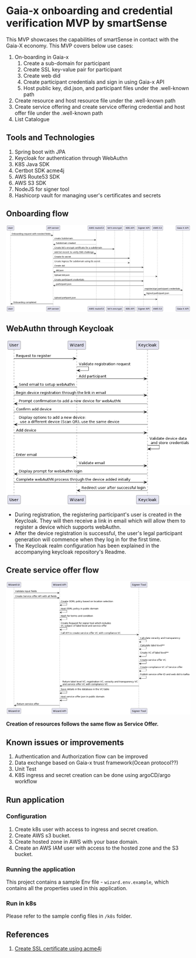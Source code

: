 # Gaia-x onboarding and credential verification MVP by smartSense

This MVP showcases the capabilities of smartSense in contact with the Gaia-X economy.
This MVP covers below use cases:

1. On-boarding in Gaia-x
    1. Create a sub-domain for participant
    2. Create SSL key-value pair for participant
    3. Create web did
    4. Create participant credentials and sign in using Gaia-x API
    5. Host public key, did.json, and participant files under the .well-known path
2. Create resource and host resource file under the .well-known path
3. Create service offering and create service offering credential and host offer file under the .well-known path
4. List Catalogue

## Tools and Technologies

1. Spring boot with JPA
2. Keycloak for authentication through WebAuthn
3. K8S Java SDK
4. Certbot SDK acme4j
5. AWS Route53 SDK
6. AWS S3 SDK
7. NodeJS for signer tool
8. Hashicorp vault for managing user's certificates and secrets

## Onboarding flow

![onboarding.png](doc%2Fonboarding.png)

## WebAuthn through Keycloak

![webAuthn.png](doc%2FwebAuthn.png)

- During registration, the registering participant's user is created in the Keycloak. They will then receive a link in
  email which will allow them to register a device which supports webAuthn.
- After the device registration is successful, the user's legal participant generation will commence when they log in
  for the first time.
- The Keycloak realm configuration has been explained in the accompanying keycloak repository's Readme.

## Create service offer flow

![Service_Offer.png](doc%2FService_Offer.png)

**Creation of resources follows the same flow as Service Offer.**

## Known issues or improvements

1. Authentication and Authorization flow can be improved
2. Data exchange based on Gaia-x trust framework(Ocean protocol??)
3. Unit Test
4. K8S ingress and secret creation can be done using argoCD/argo workflow

## Run application

### Configuration

1. Create k8s user with access to ingress and secret creation.
2. Create AWS s3 bucket.
3. Create hosted zone in AWS with your base domain.
4. Create an AWS IAM user with access to the hosted zone and the S3 bucket.

### Running the application

This project contains a sample Env file - `wizard.env.example`, which contains all the properties used in this
application.

### Run in k8s

Please refer to the sample config files in `/k8s` folder.

## References

1. [Create SSL certificate using acme4j](https://github.com/shred/acme4j/blob/master/acme4j-example/src/main/java/org/shredzone/acme4j/example/ClientTest.java)

